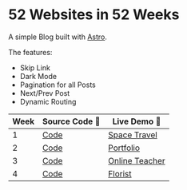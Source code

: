 # 52 Websites in 52 Weeks

A simple Blog built with [Astro](https://astro.build/).

The features:

- Skip Link
- Dark Mode
- Pagination for all Posts
- Next/Prev Post
- Dynamic Routing

| Week | Source Code 📝                                                       | Live Demo 🚀                                             |
| ---- | -------------------------------------------------------------------- | -------------------------------------------------------- |
| 1    | [Code](https://github.com/MinhKhangTran/astro_space)                 | [Space Travel](https://space-travel-astro.netlify.app/)  |
| 2    | [Code](https://github.com/MinhKhangTran/w52s_2_astro_portfolio)      | [Portfolio](https://agitated-newton-157428.netlify.app/) |
| 3    | [Code](https://github.com/MinhKhangTran/w52s_3_astro_online_teacher) | [Online Teacher](https://eager-kare-da6d3b.netlify.app/) |
| 4    | [Code](https://github.com/MinhKhangTran/w52s_4_astro_florist)        | [Florist](https://silly-dijkstra-ef3743.netlify.app/)    |
